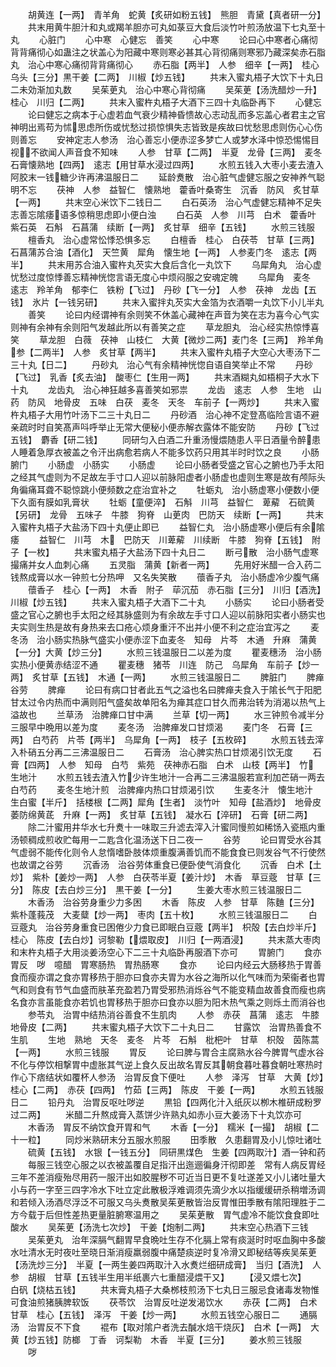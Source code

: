 <!-- { "loadSidebar": true } -->
　　胡黄连【一两】　青羊角　蛇黄【炙研如粉五钱】　熊胆　青黛【真者研一分】
　　共末用黄牛胆汁和丸或羯羊胆亦可丸如菉豆大食后淡竹叶煎汤放温下七丸至十丸
　　心脏门
　　心中寒　心健忘　善笑
　　心中寒
　　论曰心中寒者心痛彻背背痛彻心如蛊注之状盖心为阳藏中寒则寒必甚其心背彻痛则寒邪乃藏深矣赤石脂丸　治心中寒心痛彻背背痛彻心
　　赤石脂【两半】　人参　细辛【一两】　桂心　乌头【三分】黒干姜【二两】　川椒【炒五钱】
　　共末入蜜丸梧子大饮下十丸日二未効渐加丸数
　　吴茱茰丸　治心中寒心背彻痛
　　吴茱茰【汤洗醋炒一升】　桂心　川归【二两】
　　共末入蜜杵丸梧子大酒下三四十丸临卧再下
　　心健忘
　　论曰健忘之病本于心虚若血气衰少精神昏愦故心志动乱而多忘盖心者君主之官神明出焉苟为怵思虑所伤或忧愁过损惊惧失志皆致是疾故曰忧愁思虑则伤心心伤则善忘
　　安神定志人参汤　治心善忘小便赤涩多梦亡人或梦水泽中惊恐惕惕目视不欲闻人声音食不知味
　　人参　甘草【二两】　半夏　龙骨【三两】　麦冬　石膏懐熟地【四两】　逺志【用甘草水浸过四两】
　　水煎五钱入大枣小麦去渣入阿胶末一钱糖少许再沸温服日二
　　延龄煑散　治心脏气虚健忘服之安神养气聪明不忘
　　茯神　人参　益智仁　懐熟地　藿香叶桑寄生　沉香　防风　炙甘草【一两】
　　共末空心米饮下二钱日二
　　白石英汤　治心气虚健忘精神不足失志善忘隂痿语多惊稍思虑即小便白浊
　　白石英　人参　川芎　白术　藿香叶　紫石英　石斛　石菖蒲　续断【一两】　炙甘草　细辛【五钱】
　　水煎三钱服
　　檀香丸　治心虚常忪悸恐惧多忘
　　白檀香　桂心　白茯苓　甘草【三两】　石菖蒲苏合油【酒化】　天竺黄　犀角　懐生地【一两】　人参麦门冬　逺志【两半】
　　共末用苏合油入蜜杵丸芡实大食后含化一丸饮下
　　乌犀角丸　治心虚忧愁过度惊悸善忘精神恍惚言语无度心中烦闷服之安魂定魄
　　乌犀角　麦冬　逺志　羚羊角　郁李仁　铁粉【飞过】　丹砂【飞一分】　人参　茯神　龙齿【五钱】　氷片【一钱另研】
　　共末入蜜拌丸芡实大金箔为衣酒嚼一丸饮下小儿半丸
　　善笑
　　论曰内经谓神有余则笑不休盖心藏神在声音为笑在志为喜今心气实则神有余神有余则阳气发越此所以有善笑之症
　　草龙胆丸　治心经实热惊悸喜笑
　　草龙胆　白薇　茯神　山枝仁　大黄【微炒二两】麦门冬【三两】　羚羊角　参【二两半】　人参　炙甘草【两半】
　　共末入蜜杵丸梧子大空心大枣汤下二三十丸【日二】
　　丹砂丸　治心气有余精神恍惚自语自笑举止不常
　　丹砂【飞过】　乳香【炙去油】　酸枣仁【生用一两】
　　共末酒糊丸如梧桐子大水下十丸
　　龙齿丸　治心神狂越多喜善笑如邪祟
　　龙齿　逺志　人参　生地　山药　防风　地骨皮　五味　白茯　麦冬　天冬　车前子【一两炒】
　　共末入蜜杵丸梧子大用竹叶汤下二三十丸日二
　　丹砂酒　治心神不定登髙临险言语不避亲疏时时自笑髙声呌呼举止无常大便秘小便赤解衣露体不能安防
　　丹砂【飞过五钱】　麝香【研二钱】
　　同研匀入白酒二升重汤慢煨随患人平日酒量令醉患人睡着急厚衣被盖之令汗出病愈若病人不能多饮药只用其半时时饮之良
　　小肠腑门
　　小肠虚　小肠实
　　小肠虚
　　论曰小肠者受盛之官心之腑也乃手太阳之经其气虚则为不足故左手寸口人迎以前脉阳虚者小肠虚也虚则生寒是故有颅际头角徧痛耳聋不聪惊跳小便频数之症治宜补之
　　牡蛎丸　治小肠虚寒小便数小便下久面有膜如乳膏状
　　牡蛎【童便淬】　石斛　川芎　益智仁　萆薢　石硫黄【另研】　龙骨　五味子　牛膝　狗脊　山茰肉　巴防天　续断【一两】
　　共末入蜜杵丸梧子大盐汤下四十丸便止即已
　　益智仁丸　治小肠虚寒小便后有余隂痿
　　益智仁　川芎　木　巴防天　川萆薢　川续断　牛膝　狗脊【五钱】　附子【一枚】
　　共末蜜丸梧子大盐汤下四十丸日二
　　断弓散　治小肠气虚寒撮痛并女人血刺心痛
　　五灵脂　蒲黄【新者一两】
　　先用好米醋一合入药二钱熬成膏以水一钟煎七分热呷　又名失笑散
　　蘹香子丸　治小肠虚冷少腹气痛
　　蘹香子　桂心【一两】　木香　附子　荜沉茄　赤石脂【三分】　川归【酒洗】　川椒【炒五钱】
　　共末入蜜丸梧子大酒下二十丸
　　小肠实
　　论曰小肠者受盛之官心之腑也手太阳之经其脉盛则为有余故左手寸口人迎以前脉阳实者小肠实也夫实则生热是故有身热来去口疮心烦身重汗不出并小便不利之症治宜泻之
　　麦冬汤　治小肠实热脉气盛实小便赤涩下血麦冬　知母　片芩　木通　升麻　蒲黄【一分】大黄【炒三分】
　　水煎三钱温服日二以差为度
　　瞿麦穗汤　治小肠实热小便黄赤结涩不通
　　瞿麦穗　猪苓　川连　防己　乌犀角　车前子【炒一两】　炙甘草【五钱】　木通【一两】
　　水煎三钱温服日二
　　脾脏门
　　脾瘅　谷劳
　　脾瘅
　　论曰有病口甘者此五气之溢也名曰脾瘅夫食入于隂长气于阳肥甘太过令内热而中满则阳气盛矣故单阳名为瘅其症口甘久而弗治转为消渴以热气上溢故也
　　兰草汤　治脾瘅口甘中满
　　兰草【切一两】
　　水三钟煎令减半分三服早中晩用以差为度
　　麦冬汤　治脾瘅发口甘烦渴
　　麦门冬　石膏【三两】　白芍药　片苓【两半】　乌犀角【一两】　枝子【五枚碎】
　　水煎五钱去滓入朴硝五分再二三沸温服日二
　　石膏汤　治心脾实热口甘烦渴引饮无度
　　石膏【四两】　人参　知母　白芍　紫苑　茯神赤石脂　白术　山枝【两半】　竹　生地汁
　　水煎五钱去渣入竹少许生地汁一合再二三沸温服若宣利加芒硝一两去白芍药
　　麦冬生地汁煎　治脾瘅内热口甘烦渴引饮
　　生麦冬汁　懐生地汁　生白蜜【半斤】　括楼根【二两】犀角【生者】　淡竹叶　知母【盐酒炒】　地骨皮　萎防绵黄茋　升麻【一两】　炙甘草【五钱】　凝水石【淬研】　石膏【研二两】
　　除二汁蜜用井华水七升煑十一味取三升滤去滓入汁蜜同慢煎如稀饧入瓷瓶内重汤顿稠成煎收贮每用一二匙含化温汤送下日二夜一
　　谷劳
　　论曰胃受水谷其气虚弱不能传化则令人怠惰嗜卧肢体烦重腹满善饥而不能食食已则发谷气不行使然也故谓之谷劳
　　沉香汤　治谷劳体重食已便卧使气消食化
　　沉香　白术【土炒】　紫朴【姜炒一两】　人参　白茯苓半夏【姜汁炒】　木香　草豆蔲　甘草【三分】　陈皮【去白炒三分】　黒干姜【一分】
　　生姜大枣水煎三钱温服日二
　　木香汤　治谷劳身重少力多困
　　木香　陈皮　人参　甘草　陈麯【三分】　紫朴蓬莪茂　大麦糵【炒一两】　枣肉【五十枚】
　　水煎三钱温服日二
　　白豆蔲丸　治谷劳身重食已困倦少力食已即眠白豆蔲【两半】　枳殻【去白炒半斤】　桂心　陈皮【去白炒】诃黎勒【煨取皮】　川归【一两酒浸】
　　共末蒸大枣肉和末杵丸梧子大用淡姜汤空心下二三十丸临卧再服酒下亦可
　　胃腑门
　　食亦　胃反　哕　噫醋　胃寒肠热　胃热肠寒
　　食亦
　　论曰内经云大肠移热于胃善食而瘦亦谓之食亦胃移热于胆亦曰食亦夫胃为水谷之海所以化气味而为荣衞者也胃气和则食有节气血盛而肤革充盈若乃胃受邪热消烁谷气不能变精血故善食而瘦也病名食亦言虽能食亦若饥也胃移热于胆亦曰食亦以胆为阳木热气乘之则烁土而消谷也
　　参苓丸　治胃中结热消谷善食不生肌肉
　　人参　赤茯　菖蒲　逺志　牛膝　地骨皮【二两】
　　共末蜜丸梧子大饮下二十丸日二
　　甘露饮　治胃热善食不生肌
　　生地　熟地　天冬　麦冬　片芩　石斛　枇杷叶　甘草　枳殻　茵陈蒿【一两】
　　水煎三钱服
　　胃反
　　论曰脾与胃合主腐熟水谷今脾胃气虚水谷不化与停饮相撃胃中虚胀其气逆上食久反出故名胃反其朝食暮吐暮食朝吐寒热时作心下痞结状如覆杯人参汤　治胃反食下便吐
　　人参　泽泻　甘草　大黄【炒】　桂心【二两】　赤茯【四两】　竹茹【三两】　陈皮　干姜【一两】
　　水煎五钱服日二
　　铅丹丸　治胃反呕吐哕逆
　　黒铅【四两化汁入纸灰以栁木椎研成粉罗过二两】
　　米醋二升熬成膏入蒸饼少许熟丸如赤小豆大姜汤下十丸饮亦可
　　木香汤　胃反不纳饮食开胃和气
　　木香【一分】　糯米【一撮】　胡椒【二十一粒】
　　同炒米熟研末分五服水煎服
　　田季散　久患翻胃及小儿惊吐诸吐
　　硫黄【五钱】　水银【一钱五分】　同研黒煤色　生姜【四两取汁】酒一钟和药
　　每服三钱空心服之以衣被盖覆自足指汗出迤逦徧身汗彻即差　常有人病反胃经三年不差消瘦殆尽用药一服汗出如胶腥秽不可近当日更不复吐遂差又小儿诸吐量大小与药一字至三四字冷水下吐立定此散极浮难调须先滴少水以指缓缓研杀稍増汤调和若倾入汤酒尽浮泛不可服又乌头煑散吴茱茰散皆治反胃惟田季散有隂阳理胜于二方今载于后但性差热更量脏腑寒温用之
　　吴茱茰散　胃气虚冷不能饮食食即吐酸水
　　吴茱茰【汤洗七次炒】　干姜【炮制二两】
　　共末空心热酒下三钱
　　吴茱茰丸　治年深膈气翻胃早食晩吐生存不化膈上常有痰涎时时呕血胸中多酸水吐清水无时夜吐至晓日渐消瘦羸弱腹中痛楚痰逆时复冷滑又即秘结等疾吴茱茰【汤洗炒三分】　半夏【一两生姜四两取汁入水煑烂细研成膏】　当归【酒洗】　人参　胡椒　甘草【五钱半生用半纸裹六七重醋浸煨干又】
　　【浸又煨七次】　　白矾【烧枯五钱】
　　共末膏丸梧子大桑桞枝煎汤下七丸日三服忌食诸毒发物惟可食油煎猪胰脾软饭
　　茯苓饮　治胃反吐逆发渴饮水
　　赤茯【二两】　白术　甘草　桂心【五钱】　泽泻　干姜【炒一两】
　　水煎五钱空心服日二
　　通膈汤　治胃反不下食
　　裩布【取对隂户者洗去醎水焙干烧灰】　白术【一两】　大黄【炒五钱】防榔　丁香　诃梨勒　木香　半夏【三分】
　　姜水煎三钱服
　　哕
